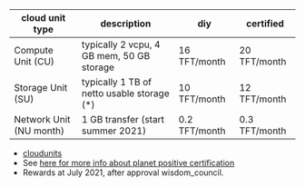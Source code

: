 

| cloud unit type         | description                                | diy           | certified     |
| ----------------------- | ------------------------------------------ | ------------- | ------------- |
| Compute Unit (CU)       | typically 2 vcpu, 4 GB mem, 50 GB storage  | 16 TFT/month  | 20 TFT/month  |
| Storage Unit (SU)       | typically 1 TB of netto usable storage (*) | 10 TFT/month  | 12 TFT/month  |
| Network Unit (NU month) | 1 GB transfer  (start summer 2021)         | 0.2 TFT/month | 0.3 TFT/month |

- [cloudunits](cloudunits)
- See [here for more info about planet positive certification](certified_farming)
- Rewards at July 2021, after approval wisdom_council.